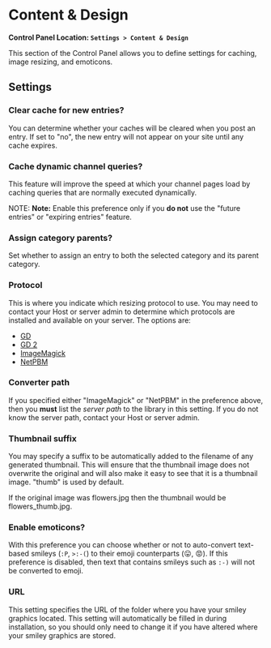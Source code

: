 <!--
    This source file is part of the open source project
    ExpressionEngine User Guide (https://github.com/ExpressionEngine/ExpressionEngine-User-Guide)

    @link      https://expressionengine.com/
    @copyright Copyright (c) 2003-2020, Packet Tide, LLC (https://packettide.com)
    @license   https://expressionengine.com/license Licensed under Apache License, Version 2.0
-->

# Content & Design

**Control Panel Location: `Settings > Content & Design`**

This section of the Control Panel allows you to define settings for caching, image resizing, and emoticons.

## Settings

### Clear cache for new entries?

You can determine whether your caches will be cleared when you post an entry. If set to "no", the new entry will not appear on your site until any cache expires.

### Cache dynamic channel queries?

This feature will improve the speed at which your channel pages load by caching queries that are normally executed dynamically.

NOTE: **Note:** Enable this preference only if you **do not** use the "future entries" or "expiring entries" feature.

### Assign category parents?

Set whether to assign an entry to both the selected category and its parent category.

### Protocol

This is where you indicate which resizing protocol to use. You may need to contact your Host or server admin to determine which protocols are installed and available on your server. The options are:

- [GD](http://www.boutell.com/gd/)
- [GD 2](http://www.boutell.com/gd/)
- [ImageMagick](http://www.imagemagick.org/script/index.php)
- [NetPBM](http://netpbm.sourceforge.net/)

### Converter path

If you specified either "ImageMagick" or "NetPBM" in the preference above, then you **must** list the _server path_ to the library in this setting. If you do not know the server path, contact your Host or server admin.

### Thumbnail suffix

You may specify a suffix to be automatically added to the filename of any generated thumbnail. This will ensure that the thumbnail image does not overwrite the original and will also make it easy to see that it is a thumbnail image. "thumb" is used by default.

If the original image was flowers.jpg then the thumbnail would be flowers_thumb.jpg.

### Enable emoticons?

With this preference you can choose whether or not to auto-convert text-based smileys (`:P`, `>:-(`) to their emoji counterparts (😛, 😡). If this preference is disabled, then text that contains smileys such as `:-)` will not be converted to emoji.

### URL

This setting specifies the URL of the folder where you have your smiley graphics located. This setting will automatically be filled in during installation, so you should only need to change it if you have altered where your smiley graphics are stored.
